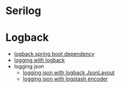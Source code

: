 # Serilog


# Logback
* [logback spring boot dependency](https://github.com/hovermind/structured-logging/blob/master/logback-spring-boot-dependency.md)
* [logging with logback](https://github.com/hovermind/structured-logging/blob/master/logging-with-logback.md)
* logging json
  * [logging json with logback JsonLayout](https://github.com/hovermind/structured-logging/blob/master/logback-logging-json.md)
  * [logging json with logstash encoder](https://github.com/hovermind/structured-logging/blob/master/logback-logstash-logging-json.md)
